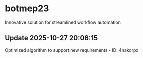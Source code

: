 # botmep23
Innovative solution for streamlined workflow automation

## Update 2025-10-27 20:06:15
Optimized algorithm to support new requirements - ID: 4nakorpx

